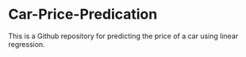 # Car-Price-Predication
This is a Github repository for predicting the price of a car using linear regression.
